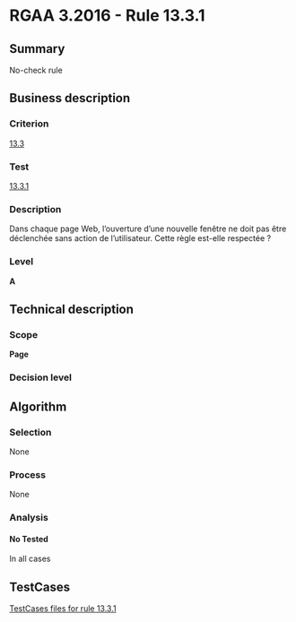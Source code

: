 # RGAA 3.2016 - Rule 13.3.1

## Summary
No-check rule


## Business description

### Criterion
[13.3](http://references.modernisation.gouv.fr/rgaa-accessibilite/criteres.html#crit-13-3)

### Test
[13.3.1](http://references.modernisation.gouv.fr/rgaa-accessibilite/criteres.html#test-13-3-1)

### Description
Dans chaque page Web, l’ouverture d’une nouvelle fenêtre ne doit pas être déclenchée sans action de l’utilisateur. Cette règle est-elle respectée ?

### Level
**A**


## Technical description

### Scope
**Page**

### Decision level


## Algorithm

### Selection
None

### Process
None

### Analysis

#### No Tested
In all cases


##  TestCases

[TestCases files for rule 13.3.1](https://github.com/Asqatasun/Asqatasun/tree/RGAA_3.2016/rules/rules-rgaa3.2016/src/test/resources/testcases/rgaa32016/Rgaa32016Rule130301/)


